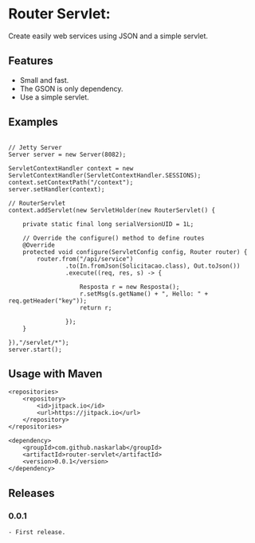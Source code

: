 # Router Servlet:

Create easily web services using JSON and a simple servlet.  

## Features

* Small and fast.
* The GSON is only dependency.
* Use a simple servlet.


## Examples

```

// Jetty Server
Server server = new Server(8082);

ServletContextHandler context = new ServletContextHandler(ServletContextHandler.SESSIONS);
context.setContextPath("/context");
server.setHandler(context);

// RouterServlet
context.addServlet(new ServletHolder(new RouterServlet() {
	
	private static final long serialVersionUID = 1L;

	// Override the configure() method to define routes
	@Override
	protected void configure(ServletConfig config, Router router) {
		router.from("/api/service")
				.to(In.fromJson(Solicitacao.class), Out.toJson())
				.execute((req, res, s) -> {
					
					Resposta r = new Resposta();
					r.setMsg(s.getName() + ", Hello: " + req.getHeader("key"));
					return r;
					
				});
	}
	
}),"/servlet/*");
server.start();
```



## Usage with Maven

```
<repositories>
	<repository>
	    <id>jitpack.io</id>
	    <url>https://jitpack.io</url>
	</repository>
</repositories>

<dependency>
    <groupId>com.github.naskarlab</groupId>
    <artifactId>router-servlet</artifactId>
    <version>0.0.1</version>
</dependency>

```


## Releases

### 0.0.1 
	- First release.

